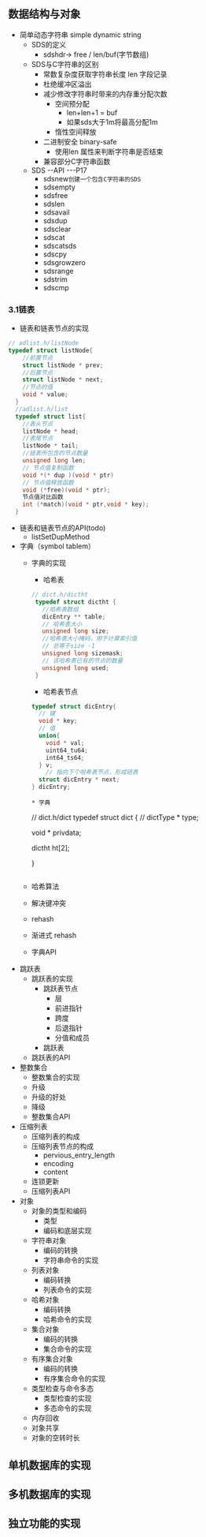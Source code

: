 
##	数据结构与对象
* 简单动态字符串 simple dynamic string
  * SDS的定义
    * sdshdr-> free / len/buf(字节数组)
  * SDS与C字符串的区别
    * 常数复杂度获取字符串长度 len 字段记录
    * 杜绝缓冲区溢出
    * 减少修改字符串时带来的内存重分配次数
      * 空间预分配
        * len+len+1 = buf
        * 如果sds大于1m将最高分配1m
      * 惰性空间释放
    * 二进制安全 binary-safe
      * 使用len 属性来判断字符串是否结束
    * 兼容部分C字符串函数
  * SDS --API ---P17
    * sdsnew``创建一个包含C字符串的SDS``
    * sdsempty
    * sdsfree
    * sdslen
    * sdsavail
    * sdsdup
    * sdsclear
    * sdscat
    * sdscatsds
    * sdscpy
    * sdsgrowzero
    * sdsrange
    * sdstrim
    * sdscmp
### 3.1链表
  * 链表和链表节点的实现
  ```c
  // adlist.h/listNode
  typedef struct listNode{
      //前置节点
      struct listNode * prev;
      //后置节点
      struct listNode * next;
      //节点的值
      void * value;
    }
    //adlist.h/list
    typedef struct list{
      //表头节点
      listNode * head;
      //表尾节点
      listNode * tail;
      //链表所包含的节点数量
      unsigned long len;
      // 节点值复制函数
      void *(* dup )(void * ptr)
      // 节点值释放函数
      void (*free)(void * ptr);
      节点值对比函数
      int (*match)(void * ptr,void * key);
    }
  ```
  * 链表和链表节点的API(todo)
    * listSetDupMethod
* 字典（symbol tablem）
  * 字典的实现
    * 哈希表
    ```C
    // dict.h/dictht
     typedef struct dictht {
       //哈希表数组
       dicEntry ** table;
       // 哈希表大小
       unsigned long size;
       //哈希表大小掩码，用于计算索引值
       // 总等于size -1
       unsigned long sizemask;
       // 该哈希表已有的节点的数量
       unsigned long used;
     }

    ```
    * 哈希表节点
    ```c
    typedef struct dicEntry{
      // 键
      void * key;
      // 值
      union{
        void * val;
        uint64_tu64;
        int64_ts64;
      } v;
        // 指向下个哈希表节点，形成链表
      struct dicEntry * next;
    } dicEntry;

    ```

    ```
    * 字典
    ```
    // dict.h/dict
    typedef struct dict {
      //
      dictType * type;

      void * privdata;

      dictht ht[2];


    }
    ```
  * 哈希算法
  * 解决键冲突
  * rehash
  * 渐进式 rehash
  * 字典API
* 跳跃表
  * 跳跃表的实现
    * 跳跃表节点
      * 层
      * 前进指针
      * 跨度
      * 后退指针
      * 分值和成员
    * 跳跃表
  * 跳跃表的API
* 整数集合
  * 整数集合的实现
  * 升级
  * 升级的好处
  * 降级
  * 整数集合API
* 压缩列表
  * 压缩列表的构成
  * 压缩列表节点的构成
    * pervious_entry_length
    * encoding
    * content
  * 连锁更新
  * 压缩列表API
* 对象
  * 对象的类型和编码
    * 类型
    * 编码和底层实现
  * 字符串对象
    * 编码的转换
    * 字符串命令的实现
  * 列表对象
    * 编码转换
    * 列表命令的实现
  * 哈希对象
    * 编码转换
    * 哈希命令的实现
  * 集合对象
    * 编码的转换
    * 集合命令的实现
  * 有序集合对象
    * 编码的转换
    * 有序集合命令的实现
  * 类型检查与命令多态
    * 类型检查的实现
    * 多态命令的实现
  * 内存回收
  * 对象共享
  * 对象的空转时长
## 单机数据库的实现
## 多机数据库的实现
## 独立功能的实现
